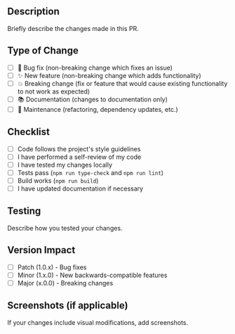 ## Description

Briefly describe the changes made in this PR.

## Type of Change

- [ ] 🐛 Bug fix (non-breaking change which fixes an issue)
- [ ] ✨ New feature (non-breaking change which adds functionality)
- [ ] 💥 Breaking change (fix or feature that would cause existing functionality to not work as expected)
- [ ] 📚 Documentation (changes to documentation only)
- [ ] 🔧 Maintenance (refactoring, dependency updates, etc.)

## Checklist

- [ ] Code follows the project's style guidelines
- [ ] I have performed a self-review of my code
- [ ] I have tested my changes locally
- [ ] Tests pass (`npm run type-check` and `npm run lint`)
- [ ] Build works (`npm run build`)
- [ ] I have updated documentation if necessary

## Testing

Describe how you tested your changes.

## Version Impact

- [ ] Patch (1.0.x) - Bug fixes
- [ ] Minor (1.x.0) - New backwards-compatible features
- [ ] Major (x.0.0) - Breaking changes

## Screenshots (if applicable)

If your changes include visual modifications, add screenshots.